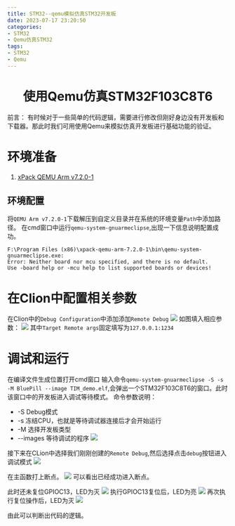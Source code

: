 ```yaml
---
title: STM32--qemu模拟仿真STM32开发板
date: 2023-07-17 23:20:50
categories:
- STM32
- Qemu仿真STM32
tags:
- STM32
- Qemu
---
```


<h1 align="center">使用Qemu仿真STM32F103C8T6</h1>
前言：
有时候对于一些简单的代码逻辑，需要进行修改但刚好身边没有开发板和下载器。那此时我们可用使用Qemu来模拟仿真开发板进行基础功能的验证。

# 环境准备
1. [xPack QEMU Arm v7.2.0-1](https://github.com/xpack-dev-tools/qemu-arm-xpack/releases/download/v7.2.0-1/xpack-qemu-arm-7.2.0-1-win32-x64.zip)

## 环境配置
将`QEMU Arm v7.2.0-1`下载解压到自定义目录并在系统的环境变量`Path`中添加路径。
在cmd窗口中运行`qemu-system-gnuarmeclipse`,出现一下信息说明配置成功。
```
F:\Program Files (x86)\xpack-qemu-arm-7.2.0-1\bin\qemu-system-gnuarmeclipse.exe:
Error: Neither board nor mcu specified, and there is no default.
Use -board help or -mcu help to list supported boards or devices!

```

# 在Clion中配置相关参数
在Clion中的`Debug Configuration`中添加添加`Remote Debug`
![](http://feizhufanfan.top:18088/minio/images/blog/20230718000701.png)
如图填入相应参数：
![](http://feizhufanfan.top:18088/minio/images/blog/20230718001025.png)
其中`Target Remote args`固定填写为`127.0.0.1:1234`


# 调试和运行
在编译文件生成位置打开cmd窗口
输入命令`qemu-system-gnuarmeclipse -S -s  -M BluePill --image TIM_demo.elf`,会弹出一个STM32F103C8T6的窗口。此时该窗口中的开发板进入调试等待模式。
命令参数说明：
- -S Debug模式
- -s 冻结CPU，也就是等待调试器连接后才会开始运行
- -M 选择开发板类型
- --images 等待调试的程序 
![](http://feizhufanfan.top:18088/minio/images/blog/20230718002217.png)

接下来在CLion中选择我们刚刚创建的`Remote Debug`,然后选择点击`debug`按钮进入调试模式
![](http://feizhufanfan.top:18088/minio/images/blog/20230718002823.png)

在主函数打上断点。
![](http://feizhufanfan.top:18088/minio/images/blog/20230718003506.png)
可以看出已经成功进入断点。

此时还未复位GPIOC13，LED为灭
![](http://feizhufanfan.top:18088/minio/images/blog/20230718004159.png)
执行GPIOC13复位后，LED为亮
![](http://feizhufanfan.top:18088/minio/images/blog/20230718004343.png)
再次执行复位操作后，LED为灭
![](http://feizhufanfan.top:18088/minio/images/blog/20230718004419.png)

由此可以判断出代码的逻辑。




